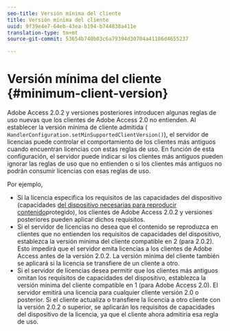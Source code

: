 ```yaml
---
seo-title: Versión mínima del cliente
title: Versión mínima del cliente
uuid: 9f39e4e7-64eb-43ea-b194-b744838a411e
translation-type: tm+mt
source-git-commit: 53654b740b03c6a79394d30704a41186d4655237

---
```



# Versión mínima del cliente {#minimum-client-version}

Adobe Access 2.0.2 y versiones posteriores introducen algunas reglas de uso nuevas que los clientes de Adobe Access 2.0 no entienden. Al establecer la versión mínima de cliente admitida ( `HandlerConfiguration.setMinSupportedClientVersion()`), el servidor de licencias puede controlar el comportamiento de los clientes más antiguos cuando encuentran licencias con estas reglas de uso. En función de esta configuración, el servidor puede indicar si los clientes más antiguos pueden ignorar las reglas de uso que no entienden o si los clientes más antiguos no podrán consumir licencias con esas reglas de uso.

Por ejemplo,

* Si la licencia especifica los requisitos de las capacidades del dispositivo (capacidades [del dispositivo necesarias para reproducir contenido](../../../aaxs-protecting-content/content-introduction/content-usage-rules/content-runtime-application-restrictions/content-device-capabilities.md)protegido), los clientes de Adobe Access 2.0.2 y versiones posteriores pueden aplicar dichos requisitos.
* Si el servidor de licencias no desea que el contenido se reproduzca en clientes que no entienden los requisitos de capacidades del dispositivo, establezca la versión mínima del cliente compatible en 2 (para 2.0.2). Esto impedirá que el servidor emita licencias a los clientes de Adobe Access antes de la versión 2.0.2. La versión mínima del cliente también se aplicará si la licencia se transfiere de un cliente a otro.
* Si el servidor de licencias desea permitir que los clientes más antiguos omitan los requisitos de capacidades del dispositivo, establezca la versión mínima del cliente compatible en 1 (para Adobe Access 2.0). El servidor emitirá una licencia para cualquier cliente versión 2.0 o posterior. Si el cliente actualiza o transfiere la licencia a otro cliente con la versión 2.0.2 o superior, se aplicarán los requisitos de capacidades del dispositivo de la licencia, ya que el cliente ahora admitiría esa regla de uso.

